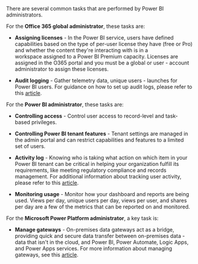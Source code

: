 There are several common tasks that are performed by Power BI administrators.

For the **Office 365 global administrator**, these tasks are:

- **Assigning licenses** - In the Power BI service, users have defined capabilities based on the type of per-user license they have (free or Pro) and whether the content they're interacting with is in a workspace assigned to a Power BI Premium capacity. Licenses are assigned in the O365 portal and you must be a global or user - account administrator to assign these licenses.

- **Audit logging** - Gather telemetry data, unique users - launches for Power BI users. For guidance on how to set up audit logs, please refer to this [article](/power-platform/guidance/coe/setup-auditlog/?azure-portal=true).

For the **Power BI administrator**, these tasks are:

- **Controlling access** - Control user access to record-level and task-based privileges.

- **Controlling Power BI tenant features** - Tenant settings are managed in the admin portal and can restrict capabilities and features to a limited set of users.

- **Activity log** - Knowing who is taking what action on which item in your Power BI tenant can be critical in helping your organization fulfill its requirements, like meeting regulatory compliance and records management. For additional information about tracking user activity, please refer to this [article](/power-bi/admin/service-admin-auditing/?azure-portal=true).

- **Monitoring usage** - Monitor how your dashboard and reports are being used. Views per day, unique users per day, views per user, and shares per day are a few of the metrics that can be reported on and monitored.

For the **Microsoft Power Platform administrator**, a key task is:

- **Manage gateways** - On-premises data gateways act as a bridge, providing quick and secure data transfer between on-premises data - data that isn't in the cloud, and Power BI, Power Automate, Logic Apps, and Power Apps services. For more information about managing gateways, see this [article](/power-platform/admin/onpremises-data-gateway-management/?azure-portal=true).
